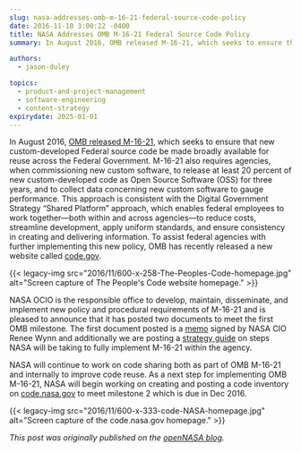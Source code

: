 ```yaml
---
slug: nasa-addresses-omb-m-16-21-federal-source-code-policy
date: 2016-11-10 3:00:22 -0400
title: NASA Addresses OMB M-16-21 Federal Source Code Policy
summary: In August 2016, OMB released M-16-21, which seeks to ensure that new custom-developed federal source code be made broadly available for reuse across the federal government.

authors:
  - jason-duley

topics:
  - product-and-project-management
  - software-engineering
  - content-strategy
expirydate: 2025-01-01
---
```


In August 2016, <a href="https://sourcecode.cio.gov/" target="_blank">OMB released M-16-21</a>, which seeks to ensure that new custom-developed Federal source code be made broadly available for reuse across the Federal Government. M-16-21 also requires agencies, when commissioning new custom software, to release at least 20 percent of new custom-developed code as Open Source Software (OSS) for three years, and to collect data concerning new custom software to gauge performance. This approach is consistent with the Digital Government Strategy “Shared Platform” approach, which enables federal employees to work together—both within and across agencies—to reduce costs, streamline development, apply uniform standards, and ensure consistency in creating and delivering information. To assist federal agencies with further implementing this new policy, OMB has recently released a new website called <a href="https://code.gov/#/" target="_blank">code.gov</a>.

{{< legacy-img src="2016/11/600-x-258-The-Peoples-Code-homepage.jpg" alt="Screen capture of The People's Code website homepage." >}}

NASA OCIO is the responsible office to develop, maintain, disseminate, and implement new policy and procedural requirements of M-16-21 and is pleased to announce that it has posted two documents to meet the first OMB milestone. The first document posted is a <a href="https://code.nasa.gov/NASA-M-16-21-OCIO-Memo.pdf" target="_blank">memo</a> signed by NASA CIO Renee Wynn and additionally we are posting a <a href="https://code.nasa.gov/NASA-M-16-21-Framework.pdf" target="_blank">strategy guide</a> on steps NASA will be taking to fully implement M-16-21 within the agency.

NASA will continue to work on code sharing both as part of OMB M-16-21 and internally to improve code reuse. As a next step for implementing OMB M-16-21, NASA will begin working on creating and posting a code inventory on <a href="https://code.nasa.gov/" target="_blank">code.nasa.gov</a> to meet milestone 2 which is due in Dec 2016.

{{< legacy-img src="2016/11/600-x-333-code-NASA-homepage.jpg" alt="Screen capture of the code.nasa.gov homepage." >}}

_This post was originally published on the [openNASA blog](https://open.nasa.gov/blog/)._

